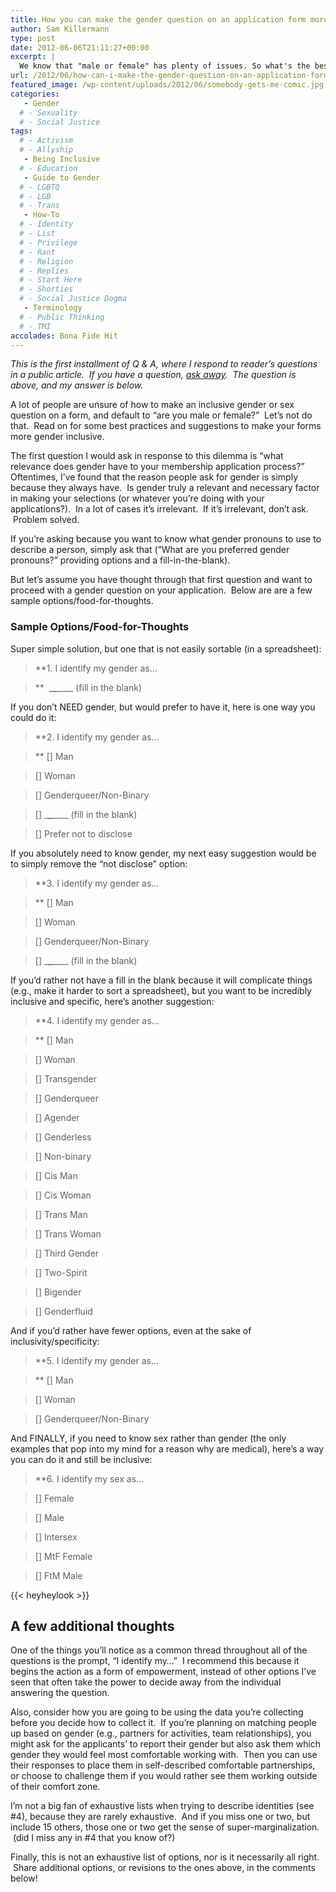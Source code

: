 ```yaml
---
title: How you can make the gender question on an application form more inclusive
author: Sam Killermann
type: post
date: 2012-06-06T21:11:27+00:00
excerpt: |
  We know that "male or female" has plenty of issues. So what's the best way? Here are a few options to get you started.
url: /2012/06/how-can-i-make-the-gender-question-on-an-application-form-more-inclusive/
featured_image: /wp-content/uploads/2012/06/somebody-gets-me-comic.jpg
categories: 
   - Gender
  # - Sexuality
  # - Social Justice
tags:
  # - Activism
  # - Allyship
   - Being Inclusive
  # - Education
   - Guide to Gender
  # - LGBTQ
  # - LGB
  # - Trans
   - How-To
  # - Identity
  # - List
  # - Privilege
  # - Rant
  # - Religion
  # - Replies
  # - Start Here
  # - Shorties
  # - Social Justice Dogma
   - Terminology
  # - Public Thinking
  # - TMI
accolades: Bona Fide Hit
---
```

<address>
  This is the first installment of Q & A, where I respond to reader&#8217;s questions in a public article.  If you have a question, <a title="Contact" href="/contact/">ask away</a>.  The question is above, and my answer is below.
</address>

A lot of people are unsure of how to make an inclusive gender or sex question on a form, and default to &#8220;are you male or female?&#8221;  Let&#8217;s not do that.  Read on for some best practices and suggestions to make your forms more gender inclusive.
  
<!--more-->

The first question I would ask in response to this dilemma is &#8220;what relevance does gender have to your membership application process?&#8221; Oftentimes, I&#8217;ve found that the reason people ask for gender is simply because they always have.  Is gender truly a relevant and necessary factor in making your selections (or whatever you&#8217;re doing with your applications?).  In a lot of cases it&#8217;s irrelevant.  If it&#8217;s irrelevant, don&#8217;t ask.  Problem solved.

If you&#8217;re asking because you want to know what gender pronouns to use to describe a person, simply ask that (&#8220;What are you preferred gender pronouns?&#8221; providing options and a fill-in-the-blank).

But let&#8217;s assume you have thought through that first question and want to proceed with a gender question on your application.  Below are are a few sample options/food-for-thoughts.

### Sample Options/Food-for-Thoughts

Super simple solution, but one that is not easily sortable (in a spreadsheet):

> **1. I identify my gender as&#8230;
  
>**  \___\___\____ (fill in the blank)

If you don&#8217;t NEED gender, but would prefer to have it, here is one way you could do it:

> **2. I identify my gender as&#8230;
  
>** [] Man
  
> [] Woman
  
> [] Genderqueer/Non-Binary
  
> [] \___\___\____ (fill in the blank)
  
> [] Prefer not to disclose

If you absolutely need to know gender, my next easy suggestion would be to simply remove the &#8220;not disclose&#8221; option:

> **3. I identify my gender as&#8230;
  
>** [] Man
  
> [] Woman
  
> [] Genderqueer/Non-Binary
  
> [] \___\___\____ (fill in the blank)

If you&#8217;d rather not have a fill in the blank because it will complicate things (e.g., make it harder to sort a spreadsheet), but you want to be incredibly inclusive and specific, here&#8217;s another suggestion:

> **4. I identify my gender as&#8230;
  
>** [] Man
  
> [] Woman
  
> [] Transgender
  
> [] Genderqueer
  
> [] Agender
  
> [] Genderless
  
> [] Non-binary
  
> [] Cis Man
  
> [] Cis Woman
  
> [] Trans Man
  
> [] Trans Woman
  
> [] Third Gender
  
> [] Two-Spirit
  
> [] Bigender
  
> [] Genderfluid

And if you&#8217;d rather have fewer options, even at the sake of inclusivity/specificity:

> **5. I identify my gender as&#8230;
  
>** [] Man
  
> [] Woman
  
> [] Genderqueer/Non-Binary

And FINALLY, if you need to know sex rather than gender (the only examples that pop into my mind for a reason why are medical), here&#8217;s a way you can do it and still be inclusive:

> **6. I identify my sex as&#8230;
  
> [] Female
  
> [] Male
  
> [] Intersex
  
> [] MtF Female
  
> [] FtM Male

{{< heyheylook >}}

## A few additional thoughts

One of the things you&#8217;ll notice as a common thread throughout all of the questions is the prompt, &#8220;I identify my&#8230;&#8221;  I recommend this because it begins the action as a form of empowerment, instead of other options I&#8217;ve seen that often take the power to decide away from the individual answering the question.

Also, consider how you are going to be using the data you&#8217;re collecting before you decide how to collect it.  If you&#8217;re planning on matching people up based on gender (e.g., partners for activities, team relationships), you might ask for the applicants&#8217; to report their gender but also ask them which gender they would feel most comfortable working with.  Then you can use their responses to place them in self-described comfortable partnerships, or choose to challenge them if you would rather see them working outside of their comfort zone.

I&#8217;m not a big fan of exhaustive lists when trying to describe identities (see #4), because they are rarely exhaustive.  And if you miss one or two, but include 15 others, those one or two get the sense of super-marginalization.  (did I miss any in #4 that you know of?)

Finally, this is not an exhaustive list of options, nor is it necessarily all right.  Share additional options, or revisions to the ones above, in the comments below!

 [1]: https://0afb8f23-e02f-4bd2-a9ce-bafa1dce6d8c.app.getshifter.io:27047/wp-content/themes/ipm4/library/images/a-guide-to-gender-2nd-edition-sam-killermann-200.jpg
 [2]: https://bit.ly/2m4IAFr "A Guide to Gender 2nd Edition by Sam Killermann"